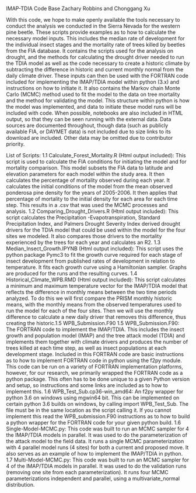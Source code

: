 IMAP-TDIA Code Base
Zachary Robbins and Chonggang Xu

With this code, we hope to make openly available the tools necessary to conduct the analysis we conducted in the Sierra Nevada for the western pine beetle. 
These scripts provide examples as to how to calculate the necessary model inputs. This includes the median rate of development for the individual insect stages and 
the mortality rate of trees killed by beetles from the FIA database. It contains the scripts used for the analysis on drought, and the methods for calculating the 
drought driver needed to run the TDIA model as well as the code necessary to create a historic climate by subtracting the difference in historic and current monthly 
normal from the daily climate driver. These inputs can then be used with the FORTRAN code included for implementing the IMAP/TDIA model within python (3.x) and
instructions on how to initiate it. It also contains the Markov chain Monte Carlo (MCMC) method used to fit the model to the data on tree mortality and the method
for validating the model. This structure within python is how the model was implemented, and data to initiate these model runs will be included with code. 
When possible, notebooks are also included in HTML output, so that they can be seen running with the external data. Data sources are documented throughout, 
though data (such as publicly available FIA, or DAYMET data) is not included due to size links to its download are included. Other data may be omitted due 
to contributor priority.
 
 List of Scripts: 
 1.1 Calculate_Forest_Mortality.R (Html output included):
               This script is used to calculate the FIA conditions for initiating the model and for mortality comparison. This model subsets the FIA data to latitude and elevation parameters for each model within the study area. It then calculates the percentage of mortality observed during each year. It calculates the initial conditions of the model from the mean observed ponderosa pine density for the years of 2005-2006. It then applies that percentage of mortality to the initial density for each area for each time step. This results in a .csv that was used the MCMC processes and analysis.
 1.2 Comparing_Drought_Drivers.R (Html output included):
               This script calculates the Precipitation -Evapotranspiration, Standard Precipitation Index, and Palmers Drought Severity Index derived drought drivers for the TDIA model that could be used within the model for the four sites we modeled. It also compares those drivers to the mortality experienced by the trees for each year and calculates an R2. 
 1.3 Median_Insect_Growth.IPYNB (Html output included):
               This script uses the python package Pymc3 to fit the growth curve required for each stage of insect development from published rates of development in relation to temperature. It fits each growth curve using a Hamiltonian sampler. Graphs are produced for the runs and the resulting curves. 
 1.4 Historical_Climate_WPB.RMD (Html output included):
 	This script calculates a minimum and maximum temperature vector for the IMAP/TDIA model that reflects the difference in monthly means between the two time periods analyzed. To do this we will first compare the PRISM monthly historic means, with the monthly means from the observed temperatures used to run the model for each of the four sites. Then we will use the monthly difference to calculate a new daily driver that removes this difference, thus creating the historic.1.5 WPB_Submission.F90 
 1.5 WPB_Submission.F90:
               The FORTRAN code to implement the IMAP/TDIA. This includes the insect growth and population model (IMAP) and the tree attack model (TDIA) and implements them together with climate drivers and produces the number of trees killed at each time step, as well as insect populations at each development stage. Included in this FORTRAN code are basic instructions as to how to implement FORTRAN code in python using the f2py module. This code can be run on a variety of FORTRAN implementation platforms, however, for our research, we primarily wrapped the FORTRAN code as a python package. This often has to be done unique to a given Python version and setup, so instructions and some links are included as to how to implement this. 
1.6 WPB_Test_Sub.cp36-win_amd64:
               An f2py wrapper for python 3.6 on windows using mgwin64 bit. This can be implemented on certain python 3.6 builds on windows, by calling import WPB_Test_Sub. The file must be in the same location as the script calling it. If you cannot implement this read the WPB_submission.F90 instructions as to how to build a python wrapper for the FORTRAN code for your given python build.
  1.6 Single-Model-MCMC.py:
                This code was built to run an MCMC sampler for 4 the IMAP/TDIA models in parallel. It was used to do the parameterization of the attack model to the field data. It runs a single MCMC parameterization with 4 parallel model runs (4 sites) for both a current and proposed move. It also serves as an example of how to implement the IMAP/TDIA in python. 
 1.7 Multi-Model-MCMC.py:
 	This code was built to run an MCMC sampler for 4 of the IMAP/TDIA models in parallel. It was used to do the validation runs (removing one site from each parameterization). It runs four MCMC parameterizations independent and parallel, using a multivariate_normal distribution.

